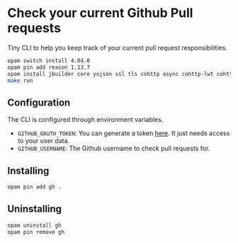 # Check your current Github Pull requests

Tiny CLI to help you keep track of your current pull request responsibilities.

```sh
opam switch install 4.04.0
opam pin add reason 1.13.7
opam install jbuilder core yojson ssl tls cohttp async cohttp-lwt cohttp-lwt-unix lwt_ssl
make run
```

## Configuration

The CLI is configured through environment variables.

- `GITHUB_OAUTH_TOKEN`: You can generate a token [here][gh-token]. It just needs
  access to your user data.
- `GITHUB_USERNAME`: The Github username to check pull requests for.

## Installing

```sh
opam pin add gh .
```

## Uninstalling

```sh
opam uninstall gh
opam pin remove gh
```

[gh-token]: https://github.com/settings/tokens
